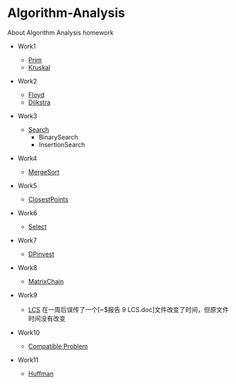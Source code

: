 # Algorithm-Analysis
About Algorithm Analysis homework

- Work1
  - [Prim](https://blog.csdn.net/m0_46419294/article/details/104565869)
  - [Kruskal](https://blog.csdn.net/m0_46419294/article/details/104566380)
- Work2
  - [Floyd](https://blog.csdn.net/m0_46419294/article/details/104726078)
  - [Dijkstra](https://blog.csdn.net/m0_46419294/article/details/104735068)
- Work3
  - [Search](https://blog.csdn.net/m0_46419294/article/details/104850206)
    - BinarySearch
    - InsertionSearch
- Work4
  - [MergeSort](https://blog.csdn.net/m0_46419294/article/details/105037911)
- Work5
  - [ClosestPoints](https://blog.csdn.net/m0_46419294/article/details/105187742)
- Work6
  - [Select](https://blog.csdn.net/m0_46419294/article/details/105345876)
- Work7
  - [DPinvest](https://blog.csdn.net/m0_46419294/article/details/105463741)
- Work8
  - [MatrixChain](https://blog.csdn.net/m0_46419294/article/details/105624205)
- Work9
  - [LCS](https://blog.csdn.net/m0_46419294/article/details/105779399) 在一周后误传了一个[~$报告 9 LCS.doc]文件改变了时间，但原文件时间没有改变
- Work10
  - [Compatible Problem](https://blog.csdn.net/m0_46419294/article/details/105910466)

- Work11
  - [Huffman](https://blog.csdn.net/m0_46419294/article/details/106175897)